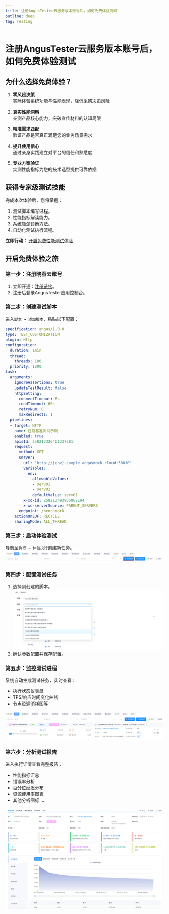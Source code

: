 ```yaml
---
title: 注册AngusTester云服务版本账号后，如何免费体验测试
outline: deep
tag: Testing
---
```


# 注册AngusTester云服务版本账号后，如何免费体验测试

## 为什么选择免费体验？

1. **零风险决策**  
   实际体验系统功能与性能表现，降低采购决策风险

2. **真实性能洞察**  
   亲测产品核心能力，突破宣传材料的认知局限

3. **精准需求匹配**  
   验证产品是否真正满足您的业务场景需求

4. **提升使用信心**  
   通过亲身实践建立对平台的信任和熟悉度

5. **专业方案验证**  
   实测性能指标为您的技术选型提供可靠依据

## 获得专家级测试技能

完成本次体验后，您将掌握：
1. 测试脚本编写过程。
2. 性能指标解读能力。
3. 系统瓶颈诊断方法。
4. 自动化测试执行流程。

**立即行动：** [开启免费性能测试体验](https://gm.xcan.cloud/signup)

## 开启免费体验之旅

### 第一步：注册晓蚕云账号
1. 立即开通：[注册链接](https://gm.xcan.cloud/signup)。  
2. 注册后登录AngusTester应用控制台。

### 第二步：创建测试脚本
进入`脚本 → 添加脚本`，粘贴以下配置：

```yaml
specification: angus/1.0.0
type: TEST_CUSTOMIZATION
plugin: Http
configuration:
  duration: 1min
  thread:
    threads: 100
  priority: 1000
task:
  arguments:
    ignoreAssertions: true
    updateTestResult: false
    httpSetting:
      connectTimeout: 6s
      readTimeout: 60s
      retryNum: 0
      maxRedirects: 1
  pipelines:
  - target: HTTP
    name: 性能基准测试示例
    enabled: true
    apisId: 258213326461337681
    request:
      method: GET
      server:
        url: "http://{env}-sample.angusmock.cloud:30010"
        variables:
          env:
            allowableValues:
            - serv01
            - serv02
            defaultValue: serv01
        x-xc-id: 258213493965062194
        x-xc-serverSource: PARENT_SERVERS
      endpoint: /benchmark
    actionOnEOF: RECYCLE
    sharingMode: ALL_THREAD
```

### 第三步：启动体验测试
导航至`执行 → 体验执行`创建新任务。  
![体验执行入口](./images/02-trial-exec.png)

### 第四步：配置测试任务
1. 选择刚创建的脚本。
![执行配置界面](./images/02-config-exec.png)
2. 确认参数配置并保存配置。

### 第五步：监控测试进程
系统自动生成测试任务，实时查看：
- 执行状态仪表盘
- TPS/响应时间变化曲线
- 节点资源消耗图等

![任务监控视图](./images/02-save-auto-exec.png)

### 第六步：分析测试报告
进入执行详情查看完整报告：
- 性能指标汇总
- 错误率分析
- 百分位延迟分布
- 资源使用率图表
- 其他分析图标 ...

![报告详情页面](./images/02-view-exec.png)

